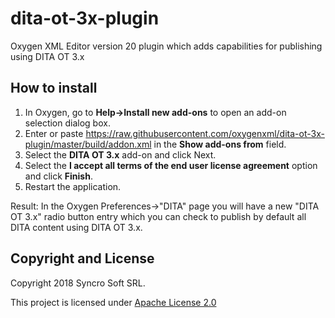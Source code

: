 # dita-ot-3x-plugin
Oxygen XML Editor version 20 plugin which adds capabilities for publishing using DITA OT 3.x

How to install
--------------
1. In Oxygen, go to **Help->Install new add-ons** to open an add-on selection dialog box.
2. Enter or paste https://raw.githubusercontent.com/oxygenxml/dita-ot-3x-plugin/master/build/addon.xml in the **Show add-ons from** field.
3. Select the **DITA OT 3.x** add-on and click Next.
4. Select the **I accept all terms of the end user license agreement** option and click **Finish**.
5. Restart the application.

Result: In the Oxygen Preferences->"DITA" page you will have a new "DITA OT 3.x" radio button entry which you can check to publish by default all DITA content using DITA OT 3.x.

Copyright and License
---------------------
Copyright 2018 Syncro Soft SRL.

This project is licensed under [Apache License 2.0](https://github.com/oxygenxml/dita-ot-3x-plugin/blob/master/LICENSE)
